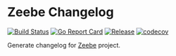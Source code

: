 # Zeebe Changelog

[![Build Status](https://travis-ci.com/zeebe-io/zeebe-changelog.svg?branch=master)](https://travis-ci.com/zeebe-io/zeebe-changelog)
[![Go Report Card](https://goreportcard.com/badge/github.com/zeebe-io/zeebe-changelog?style=flat-square)](https://goreportcard.com/report/github.com/zeebe-io/zeebe-changelog)
[![Release](https://img.shields.io/github/release/zeebe-io/zeebe-changelog.svg?style=flat-square)](https://github.com/zeebe-io/zeebe-changelog/releases/latest)
[![codecov](https://codecov.io/gh/zeebe-io/zeebe-changelog/branch/master/graph/badge.svg)](https://codecov.io/gh/zeebe-io/zeebe-changelog)

Generate changelog for [Zeebe](github.com/zeebe-io/zeebe) project.
